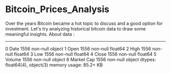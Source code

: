 # Bitcoin_Prices_Analysis
Over the years Bitcoin became a hot topic to discuss and a good option for investment. Let's try analyzing historical bitcoin data to draw some meaningful insights.
About data :
 
---  ------      --------------  -----  
 0   Date        1556 non-null   object 
 1   Open        1556 non-null   float64
 2   High        1556 non-null   float64
 3   Low         1556 non-null   float64
 4   Close       1556 non-null   float64
 5   Volume      1556 non-null   object 
 6   Market Cap  1556 non-null   object 
dtypes: float64(4), object(3)
memory usage: 85.2+ KB


